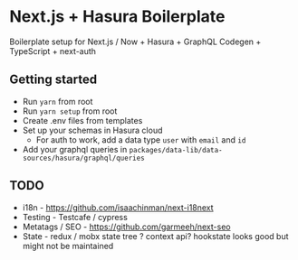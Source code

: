 # Next.js + Hasura Boilerplate

Boilerplate setup for Next.js / Now + Hasura + GraphQL Codegen + TypeScript + next-auth

## Getting started

- Run `yarn` from root
- Run `yarn setup` from root
- Create .env files from templates
- Set up your schemas in Hasura cloud
  - For auth to work, add a data type `user` with `email` and `id`
- Add your graphql queries in `packages/data-lib/data-sources/hasura/graphql/queries`

## TODO

- i18n - https://github.com/isaachinman/next-i18next
- Testing - Testcafe / cypress
- Metatags / SEO - https://github.com/garmeeh/next-seo
- State - redux / mobx state tree ? context api? hookstate looks good but might not be maintained

